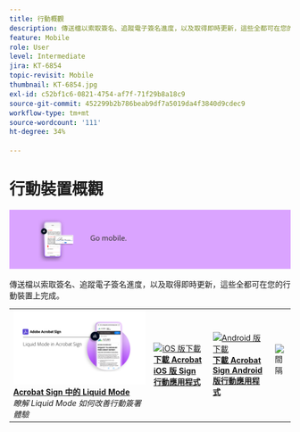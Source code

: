 ```yaml
---
title: 行動概觀
description: 傳送檔以索取簽名、追蹤電子簽名進度，以及取得即時更新，這些全都可在您的行動裝置上完成
feature: Mobile
role: User
level: Intermediate
jira: KT-6854
topic-revisit: Mobile
thumbnail: KT-6854.jpg
exl-id: c52bf1c6-0821-4754-af7f-71f29b8a18c9
source-git-commit: 452299b2b786beab9df7a5019da4f3840d9cdec9
workflow-type: tm+mt
source-wordcount: '111'
ht-degree: 34%

---
```


# 行動裝置概觀

![Sign 行動影像](../assets/Hero-Mobile.png)

傳送檔以索取簽名、追蹤電子簽名進度，以及取得即時更新，這些全都可在您的行動裝置上完成。

<table style="table-layout:fixed">
<tr>
  <td>
    <a href="liquidmode.md">
      <img alt="Acrobat Sign 中的 Liquid Mode" src="assets/liquidmode.png" />
    </a>
    <div>
    <a href="liquidmode.md"><strong>Acrobat Sign 中的 Liquid Mode</strong></a>
    </div>
    <em>瞭解 Liquid Mode 如何改善行動簽署體驗</em>
    <br>
  </td>
  <td>
    <a href="https://itunes.apple.com/tw/app/adobe-sign/id481082197?mt=8" target="_blank">
      <img alt="iOS 版下載" src="assets/Mobile_iOS.png" />
    </a>
    <div>
    <a href="https://itunes.apple.com/tw/app/adobe-sign/id481082197?mt=8" target="_blank"><strong>下載 Acrobat iOS 版 Sign 行動應用程式</strong></a>
    <br>
  </td>
  <td>
    <a href="https://play.google.com/store/apps/details?id=com.adobe.echosign&amp;hl=zh_TW" target="_blank">
      <img alt="Android 版下載" src="assets/Mobile_Android.png" />
    </a>
    <div>
    <a href="https://play.google.com/store/apps/details?id=com.adobe.echosign&amp;hl=zh_TW" target="_blank"><strong>下載 Acrobat Sign Android 版行動應用程式</strong></a>
    <br>
  </td>
  <td>
    <img alt="間隔" src="../assets/Whitespacer.png" />
    <div>
    <br>
  </td>
</tr>
</table>
